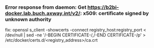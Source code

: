 ### Error response from daemon: Get https://b2bi-docker.lab.buch.axway.int/v2/: x509: certificate signed by unknown authority
fix: openssl s_client -showcerts -connect registry_host:registry_port < /dev/null | sed -ne '/-BEGIN CERTIFICATE-/,/-END CERTIFICATE-/p' > /etc/docker/certs.d/<registry_address>/ca.crt
